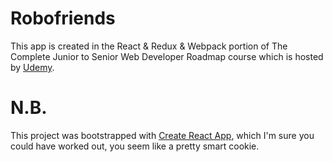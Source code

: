 # Robofriends

This app is created in the React & Redux & Webpack portion of The Complete Junior to Senior Web Developer Roadmap course which is hosted by [Udemy](https://www.udemy.com/course/the-complete-junior-to-senior-web-developer-roadmap/).

# N.B.

This project was bootstrapped with [Create React App](https://github.com/facebook/create-react-app), which I'm sure you could have worked out, you seem like a pretty smart cookie.